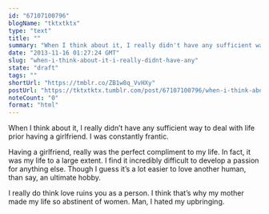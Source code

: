 ```yaml
---
id: "67107100796"
blogName: "tktxtktx"
type: "text"
title: ""
summary: "When I think about it, I really didn't have any sufficient way to deal with life prior having a girlfriend. I was constantly..."
date: "2013-11-16 01:27:24 GMT"
slug: "when-i-think-about-it-i-really-didnt-have-any"
state: "draft"
tags: ""
shortUrl: "https://tmblr.co/ZB1w8q_VvHXy"
postUrl: "https://tktxtktx.tumblr.com/post/67107100796/when-i-think-about-it-i-really-didnt-have-any"
noteCount: "0"
format: "html"
---
```


When I think about it, I really didn’t have any sufficient way to deal with life prior having a girlfriend. I was constantly frantic. 

Having a girlfriend, really was the perfect compliment to my life. In fact, it was my life to a large extent. I find it incredibly difficult to develop a passion for anything else. Though I guess it’s a lot easier to love another human, than say, an ultimate hobby. 

I really do think love ruins you as a person. I think that’s why my mother made my life so abstinent of women. Man, I hated my upbringing.
